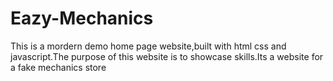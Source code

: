 # Eazy-Mechanics
This is a mordern demo home page website,built with html css and  javascript.The purpose  of this website is to showcase skills.Its a website for a fake mechanics store
